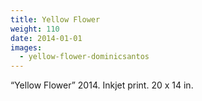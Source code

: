 ```yaml
---
title: Yellow Flower
weight: 110
date: 2014-01-01
images:
  - yellow-flower-dominicsantos
---
```

“Yellow Flower” 2014. Inkjet print. 20 x 14 in.
